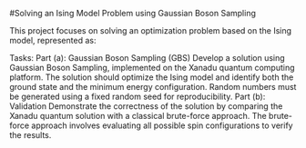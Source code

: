 #Solving an Ising Model Problem using Gaussian Boson Sampling

This project focuses on solving an optimization problem based on the Ising model, represented as:


Tasks:
Part (a): Gaussian Boson Sampling (GBS)
Develop a solution using Gaussian Boson Sampling, implemented on the Xanadu quantum computing platform.
The solution should optimize the Ising model and identify both the ground state and the minimum energy configuration.
Random numbers must be generated using a fixed random seed for reproducibility.
Part (b): Validation
Demonstrate the correctness of the solution by comparing the Xanadu quantum solution with a classical brute-force approach.
The brute-force approach involves evaluating all possible spin configurations to verify the results.
